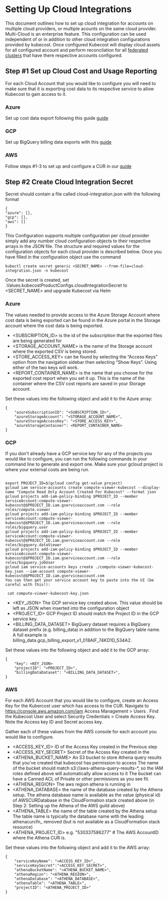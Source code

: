 # Setting Up Cloud Integrations
This document outlines how to set up cloud integration for accounts on multiple cloud providers, or multiple acounts on the same cloud provider. Multi-Cloud is an enterprise feature. This configuration can be used independent of or in addition to other cloud integration configurations provided by kubecost. Once configured Kubecost will display cloud assets for all configured account and perform reconcilation for all [federated clusters](https://github.com/kubecost/docs/blob/master/long-term-storage.md) that have there respective accounts configured.

## Step #1 Set up Cloud Cost and Usage Reporting

For each Cloud Account that you would like to configure you will need to make sure that it is exporting cost data to its respective service to allow Kubecost to gain access to it.

### Azure
Set up cost data export following this guide [guide](https://docs.microsoft.com/en-us/azure/cost-management-billing/costs/tutorial-export-acm-data?tabs=azure-portal)

### GCP
Set up BigQuery billing data exports with this [guide](https://cloud.google.com/billing/docs/how-to/export-data-bigquery)

### AWS

Follow steps #1-3 to set up and configure a CUR in our [guide](https://github.com/kubecost/docs/blob/master/aws-cloud-integrations.md)


## Step #2 Create Cloud Integration Secret

Secret should contain a file called cloud-integration.json with the following format

```
{
"azure": [],
"gcp": [],
"aws": []
}
```
This Configuration supports multiple configuration per cloud provider simply add any number cloud configuration objects to their respective arrays in the JSON file. The structure and required values for the configuration objects for each cloud provider is described below. Once you have filled in the configuration object use the command
```
kubectl create secret generic <SECRET_NAME> --from-file=cloud-integration.json -n kubecost

```

Once the secret is created, set .Values.kubecostProductConfigs.cloudIntegrationSecret to <SECRET_NAME> and upgrade Kubecost via Helm

### Azure
The values needed to provide access to the Azure Storage Account where cost data is being exported can be found in the Azure portal in the Storage account where the cost data is being exported.
- <SUBSCRIPTION_ID> is the id of the subscription that the exported files are being generated for
- <STORAGE_ACCOUNT_NAME> is the name of the Storage account where the exported CSV is being stored.
- <STORE_ACCESS_KEY> can be found by selecting the “Access Keys” option from the navigation sidebar then selecting “Show Keys”. Using either of the two keys will work.
- <REPORT_CONTAINER_NAME> is the name that you choose for the exported cost report when you set it up. This is the name of the container where the CSV cost reports are saved in your Storage account.

Set these values into the following object and add it to the Azure array:
```
{
	"azureSubscriptionID": "<SUBSCRIPTION_ID>",
	"azureStorageAccount": "<STORAGE_ACCOUNT_NAME>",
	"azureStorageAccessKey": "<STORE_ACCESS_KEY>",
	"azureStorageContainer": <REPORT_CONTAINER_NAME>
}
```

### GCP

If you don't already have a GCP service key for any of the projects you would like to configure, you can run the following commands in your command line to generate and export one. Make sure your gcloud project is where your external costs are being run.
```

export PROJECT_ID=$(gcloud config get-value project)
gcloud iam service-accounts create compute-viewer-kubecost --display-name "Compute Read Only Account Created For Kubecost" --format json
gcloud projects add-iam-policy-binding $PROJECT_ID --member serviceAccount:compute-viewer-kubecost@$PROJECT_ID.iam.gserviceaccount.com --role roles/compute.viewer
gcloud projects add-iam-policy-binding $PROJECT_ID --member serviceAccount:compute-viewer-kubecost@$PROJECT_ID.iam.gserviceaccount.com --role roles/bigquery.user
gcloud projects add-iam-policy-binding $PROJECT_ID --member serviceAccount:compute-viewer-kubecost@$PROJECT_ID.iam.gserviceaccount.com --role roles/bigquery.dataViewer
gcloud projects add-iam-policy-binding $PROJECT_ID --member serviceAccount:compute-viewer-kubecost@$PROJECT_ID.iam.gserviceaccount.com --role roles/bigquery.jobUser
gcloud iam service-accounts keys create ./compute-viewer-kubecost-key.json --iam-account compute-viewer-kubecost@$PROJECT_ID.iam.gserviceaccount.com 
You can then get your service account key to paste into the UI (be careful with this!):

```
```
 cat compute-viewer-kubecost-key.json 

```

- <KEY_JSON> The GCP service key created above. This value should be left as JSON when inserted into the configuration object
- <PROJECT_ID> GCP Project ID should match the Project ID in the GCP service key.
- <BILLING_DATA_DATASET> BigQuery dataset requires a BigQuery dataset prefix (e.g. billing_data) in addition to the BigQuery table name. A full example is billing_data.gcp_billing_export_v1_018AIF_74KD1D_534A2.


Set these values into the following object and add it to the GCP array:
```
{
	"key": <KEY_JSON>
	"projectID": "<PROJECT_ID>",
	"billingDataDataset": "<BILLING_DATA_DATASET>",
}
```

### AWS
For each AWS Account that you would like to configure, create an Access Key for the Kubercost user which has access to the CUR. Navigate to https://console.aws.amazon.com/iam Access Management > Users . Find the Kubecost User and select Security Credentials > Create Access Key. Note the Access key ID and Secret access key.

Gather each of these values from the AWS console for each account you would like to configure.
- <ACCESS_KEY_ID> ID of the Access Key created in the Previous step
- <ACCESS_KEY_SECRET> Secret of the Access Key created in the
- <ATHENA_BUCKET_NAME> An S3 bucket to store Athena query results that you’ve created that kubecost has permission to access
The name of the bucket should match s3://aws-athena-query-results-*, so the IAM roles defined above will automatically allow access to it
The bucket can have a Canned ACL of Private or other permissions as you see fit.
- <ATHENA_REGION> The aws region athena is running in
- <ATHENA_DATABASE> the name of the database created by the Athena setup. The athena database name is available as the value (physical id) of AWSCURDatabase in the CloudFormation stack created above (in Step 2: Setting up the Athena of the AWS guild above)
- <ATHENA_TABLE> the name of the table created by the Athena setup
The table name is typically the database name with the leading athenacurcfn_ removed (but is not available as a CloudFormation stack resource)
- <ATHENA_PROJECT_ID> e.g. "530337586277" # The AWS AccountID where the Athena CUR is.

Set these values into the following object and add it to the AWS array:

```
{
	"serviceKeyName": "<ACCESS_KEY_ID>",
    "serviceKeySecret":"<ACCESS_KEY_SECRET>",
    "athenaBucketName": "<ATHENA_BUCKET_NAME>",
    "athenaRegion": "<ATHENA_REGION>",
    "athenaDatabase": "<ATHENA_DATABASE>",
    "athenaTable": "<ATHENA_TABLE>",
    "projectID": "<ATHENA_PROJECT_ID>"
}
```
	